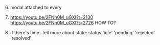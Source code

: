 <!-- 1. why large img is not shown on click (the tag is empty so as console log)? how to set the imgURL to  the state? ==> in this video <Modal> receives URL as a prop not a child ==> https://youtu.be/2FNh0M_uGXI?t=2478
2. input (value) is not clearing. should i reset it to 'null' but won't it dismount my search request? -->
<!-- 3. loader error messages and toast.error- problem -->
<!-- 4. why my input has a background color and how to get rid of it? -->
<!-- 5. how to change inline style of a react icon? https://github.com/react-icons/react-icons -->

6. modal attached to every <li> https://youtu.be/2FNh0M_uGXI?t=2130  
https://youtu.be/2FNh0M_uGXI?t=2726  HOW TO?


7. if there's time- tell more about state: status 'idle' 'pending' 'rejected' 'resolved'